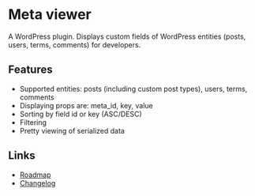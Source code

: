 # Meta viewer

A WordPress plugin. Displays custom fields of WordPress entities (posts, users, terms, comments) for developers.

## Features
- Supported entities: posts (including custom post types), users, terms, comments
- Displaying props are: meta_id, key, value
- Sorting by field id or key (ASC/DESC)
- Filtering
- Pretty viewing of serialized data

## Links
- [Roadmap](https://github.com/versusbassz/wp-meta-viewer/milestones?direction=asc&sort=title&state=open)
- [Changelog](https://github.com/versusbassz/entity-viewer/blob/main/CHANGELOG.md)
